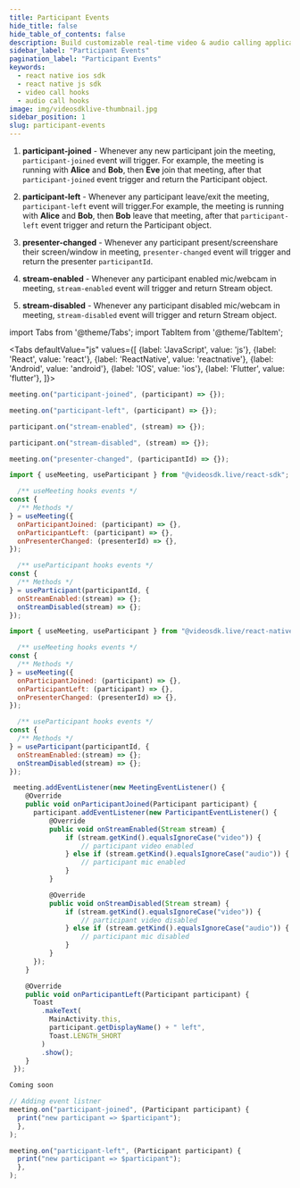 ```yaml
---
title: Participant Events
hide_title: false
hide_table_of_contents: false
description: Build customizable real-time video & audio calling applications in React Native IOS SDK using Video SDK add live Video & Audio conferencing to your applications.
sidebar_label: "Participant Events"
pagination_label: "Participant Events"
keywords:
  - react native ios sdk
  - react native js sdk
  - video call hooks
  - audio call hooks
image: img/videosdklive-thumbnail.jpg
sidebar_position: 1
slug: participant-events
---
```


1. **participant-joined** - Whenever any new participant join the meeting, `participant-joined` event will trigger. For example, the meeting is running with **Alice** and **Bob**, then **Eve** join that meeting, after that `participant-joined` event trigger and return the Participant object.

2. **participant-left** - Whenever any participant leave/exit the meeting, `participant-left` event will trigger.For example, the meeting is running with **Alice** and **Bob**, then **Bob** leave that meeting, after that `participant-left` event trigger and return the Participant object.

3. **presenter-changed** - Whenever any participant present/screenshare their screen/window in meeting, `presenter-changed` event will trigger and return the presenter `participantId`.

4. **stream-enabled** - Whenever any participant enabled mic/webcam in meeting, `stream-enabled` event will trigger and return Stream object.

5. **stream-disabled** - Whenever any participant disabled mic/webcam in meeting, `stream-disabled` event will trigger and return Stream object.

import Tabs from '@theme/Tabs';
import TabItem from '@theme/TabItem';

<Tabs
defaultValue="js"
values={[
{label: 'JavaScript', value: 'js'},
{label: 'React', value: 'react'},
{label: 'ReactNative', value: 'reactnative'},
{label: 'Android', value: 'android'},
{label: 'IOS', value: 'ios'},
{label: 'Flutter', value: 'flutter'},
]}>
<TabItem value="js">

```js
meeting.on("participant-joined", (participant) => {});

meeting.on("participant-left", (participant) => {});

participant.on("stream-enabled", (stream) => {});

participant.on("stream-disabled", (stream) => {});

meeting.on("presenter-changed", (participantId) => {});
```

</TabItem>
<TabItem value="react">

```js
import { useMeeting, useParticipant } from "@videosdk.live/react-sdk";

  /** useMeeting hooks events */
const {
  /** Methods */
} = useMeeting({
  onParticipantJoined: (participant) => {},
  onParticipantLeft: (participant) => {},
  onPresenterChanged: (presenterId) => {},
});

  /** useParticipant hooks events */
const {
  /** Methods */
} = useParticipant(participantId, {
  onStreamEnabled:(stream) => {};
  onStreamDisabled(stream) => {};
});
```

</TabItem>
<TabItem value="reactnative">

```js
import { useMeeting, useParticipant } from "@videosdk.live/react-native-sdk";

  /** useMeeting hooks events */
const {
  /** Methods */
} = useMeeting({
  onParticipantJoined: (participant) => {},
  onParticipantLeft: (participant) => {},
  onPresenterChanged: (presenterId) => {},
});

  /** useParticipant hooks events */
const {
  /** Methods */
} = useParticipant(participantId, {
  onStreamEnabled:(stream) => {};
  onStreamDisabled(stream) => {};
});
```

</TabItem>
<TabItem value="android">

```js
 meeting.addEventListener(new MeetingEventListener() {
    @Override
    public void onParticipantJoined(Participant participant) {
      participant.addEventListener(new ParticipantEventListener() {
          @Override
          public void onStreamEnabled(Stream stream) {
              if (stream.getKind().equalsIgnoreCase("video")) {
                  // participant video enabled
              } else if (stream.getKind().equalsIgnoreCase("audio")) {
                  // participant mic enabled
              }
          }

          @Override
          public void onStreamDisabled(Stream stream) {
              if (stream.getKind().equalsIgnoreCase("video")) {
                  // participant video disabled
              } else if (stream.getKind().equalsIgnoreCase("audio")) {
                  // participant mic disabled
              }
          }
      });
    }

    @Override
    public void onParticipantLeft(Participant participant) {
      Toast
        .makeText(
          MainActivity.this,
          participant.getDisplayName() + " left",
          Toast.LENGTH_SHORT
        )
        .show();
    }
 });
```

</TabItem>
<TabItem value="ios">

```js
Coming soon

```

</TabItem>
<TabItem value="flutter">

```js
// Adding event listner
meeting.on("participant-joined", (Participant participant) {
  print("new participant => $participant");
  },
);

meeting.on("participant-left", (Participant participant) {
  print("new participant => $participant");
  },
);
```

</TabItem>
</Tabs>

